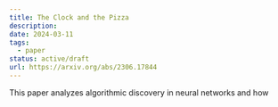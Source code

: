 ```yaml
---
title: The Clock and the Pizza
description: 
date: 2024-03-11
tags:
  - paper
status: active/draft
url: https://arxiv.org/abs/2306.17844
---
```

This paper analyzes algorithmic discovery in neural networks and how 